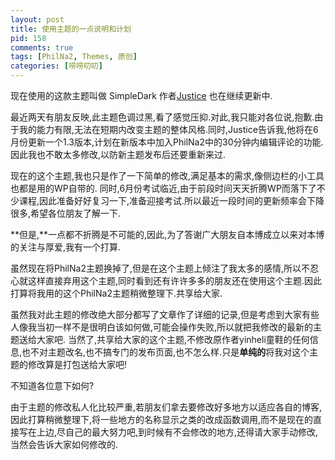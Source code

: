```yaml
--- 
layout: post
title: 使用主题的一点说明和计划
pid: 158
comments: true
tags: [PhilNa2, Themes, 原创]
categories: [唠唠叨叨]
---
```

现在使用的这款主题叫做 SimpleDark 作者[Justice](http://lync.in/) 也在继续更新中.

最近两天有朋友反映,此主题色调过黑,看了感觉压抑.对此,我只能对各位说,抱歉.由于我的能力有限,无法在短期内改变主题的整体风格.同时,Justice告诉我,他将在6月份更新一个1.3版本,计划在新版本中加入PhilNa2中的30分钟内编辑评论的功能.
因此我也不敢太多修改,以防新主题发布后还要重新来过.

现在的这个主题,我也只是作了一下简单的修改,满足基本的需求,像侧边栏的小工具也都是用的WP自带的.
同时,6月份考试临近,由于前段时间天天折腾WP而落下了不少课程,因此准备好好复习一下,准备迎接考试.所以最近一段时间的更新频率会下降很多,希望各位朋友了解一下.

**但是,**一点都不折腾是不可能的,因此,为了答谢广大朋友自本博成立以来对本博的关注与厚爱,我有一个打算.

虽然现在将PhilNa2主题换掉了,但是在这个主题上倾注了我太多的感情,所以不忍心就这样直接弃用这个主题,同时看到还有许许多多的朋友还在使用这个主题.因此打算将我用的这个PhilNa2主题稍微整理下.共享给大家.

虽然我对此主题的修改绝大部分都写了文章作了详细的记录,但是考虑到大家有些人像我当初一样不是很明白该如何做,可能会操作失败,所以就把我修改的最新的主题送给大家吧.
当然了,共享给大家的这个主题,不修改原作者yinheli童鞋的任何信息,也不对主题改名,也不搞专门的发布页面,也不怎么样.只是**单纯的**将我对这个主题的修改算是打包送给大家吧!

不知道各位意下如何?

由于主题的修改私人化比较严重,若朋友们拿去要修改好多地方以适应各自的博客,因此打算稍微整理下,将一些地方的名称显示之类的改成函数调用,而不是现在的直接写在上边,尽自己的最大努力吧,到时候有不会修改的地方,还得请大家手动修改,当然会告诉大家如何修改的.
